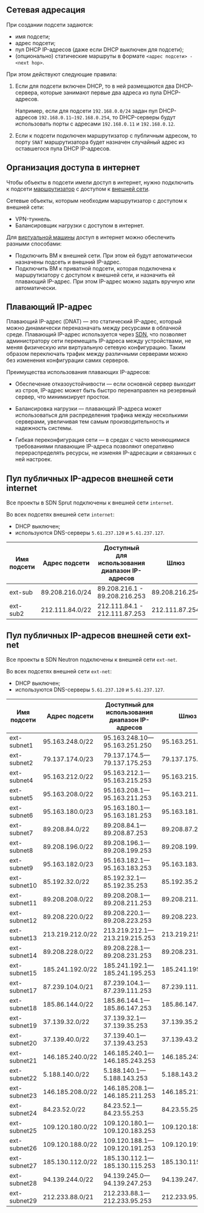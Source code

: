 ## Сетевая адресация

При создании подсети задаются:

- имя подсети;
- адрес подсети;
- пул DHCP IP-адресов (даже если DHCP выключен для подсети);
- (опционально) статические маршруты в формате `<адрес подсети> - <next hop>`.

При этом действуют следующие правила:

1. Если для подсети включен DHCP, то в ней размещаются два DHCP-сервера, которые занимают первые два адреса из пула DHCP-адресов.

   Например, если для подсети `192.168.0.0/24` задан пул DHCP-адресов `192.168.0.11–192.168.0.254`, то DHCP-серверы будут использовать порты с адресами `192.168.0.11` и `192.168.0.12`.

1. Если к подсети подключен маршрутизатор с публичным адресом, то порту `SNAT` маршрутизатора будет назначен случайный адрес из оставшегося пула DHCP IP-адресов.

## Организация доступа в интернет

Чтобы объекты в подсети имели доступ в интернет, нужно подключить к подсети [маршрутизатор](../router) с доступом к [внешней сети](../net-types#vneshnyaya_set).

Сетевые объекты, которым необходим маршрутизатор с доступом к внешней сети:

- VPN-туннель.
- Балансировщик нагрузки с доступом в интернет.

Для [виртуальной машины](/ru/base/iaas/concepts/about#virtualnye_mashiny) доступ в интернет можно обеспечить разными способами:

- Подключить ВМ к внешней сети. При этом ей будут автоматически назначены подсеть и внешний IP-адрес.
- Подключить ВМ к приватной подсети, которая подключена к маршрутизатору с доступом к внешней сети, и назначить ей плавающий IP-адрес. При этом IP-адрес можно задать вручную или автоматически.

## Плавающий IP-адрес

Плавающий IP-адрес (DNAT) — это статический IP-адрес, который можно динамически переназначать между ресурсами в облачной среде. Плавающий IP-адрес используется через [SDN](../architecture#ispolzuemye_sdn), что позволяет администратору сети перемещать IP-адреса между устройствами, не меняя физическую или виртуальную сетевую конфигурацию. Таким образом переключать трафик между различными серверами можно без изменения конфигурации самих серверов.

Преимущества использования плавающих IP-адресов:

- Обеспечение отказоустойчивости — если основной сервер выходит из строя, IP-адрес может быть быстро перенаправлен на резервный сервер, что минимизирует простои.

- Балансировка нагрузки — плавающий IP-адреса может использоваться для распределения трафика между несколькими серверами, увеличивая тем самым производительность и надежность системы.

- Гибкая переконфигурация сети — в средах с часто меняющимися требованиями плавающие IP-адреса позволяют оперативно перераспределять ресурсы, не изменяя IP-адресации и связанных с ней настроек.

## Пул публичных IP-адресов внешней сети internet

Все проекты в SDN Sprut подключены к внешней сети `internet`.

Во всех подсетях внешней сети `internet`:

- DHCP выключен;
- используются DNS-серверы `5.61.237.120` и `5.61.237.127`.

<!-- prettier-ignore-start -->
| Имя подсети  | Адрес подсети    | Доступный для использования диапазон IP-адресов    | Шлюз            |
| ------------ | ---------------- | -------------------------------------------------- | --------------- |
| ext-sub  | 89.208.216.0/24  | 89.208.216.1 - 89.208.216.253                       | 89.208.216.254 |
| ext-sub2  | 212.111.84.0/22  | 212.111.84.1 - 212.111.87.253                        | 212.111.87.254 |
<!-- prettier-ignore-end -->

## Пул публичных IP-адресов внешней сети ext-net

Все проекты в SDN Neutron подключены к внешней сети `ext-net`.

Во всех подсетях внешней сети `ext-net`:

- DHCP выключен;
- используются DNS-серверы `5.61.237.120` и `5.61.237.127`.

<!-- prettier-ignore-start -->
| Имя подсети  | Адрес подсети    | Доступный для использования диапазон IP-адресов    | Шлюз            |
| ------------ | ---------------- | -------------------------------------------------- | --------------- |
| ext-subnet1  | 95.163.248.0/22  | 95.163.248.10—95.163.251.250                       | 95.163.251.254  |
| ext-subnet2  | 79.137.174.0/23  | 79.137.174.5—79.137.175.253                        | 79.137.175.254  |
| ext-subnet4  | 95.163.212.0/22  | 95.163.212.1—95.163.215.253                        | 95.163.215.254  |
| ext-subnet5  | 95.163.208.0/22  | 95.163.208.1—95.163.211.253                        | 95.163.211.254  |
| ext-subnet6  | 95.163.180.0/23  | 95.163.180.1—95.163.181.253                        | 95.163.181.254  |
| ext-subnet7  | 89.208.84.0/22   | 89.208.84.1—89.208.87.253                          | 89.208.87.254   |
| ext-subnet8  | 89.208.196.0/22  | 89.208.196.1—89.208.199.253                        | 89.208.199.254  |
| ext-subnet9  | 95.163.182.0/23  | 95.163.182.1—95.163.183.253                        | 95.163.183.254  |
| ext-subnet10 | 85.192.32.0/22   | 85.192.32.1—85.192.35.253                          | 85.192.35.254   |
| ext-subnet11 | 89.208.208.0/22  | 89.208.208.1—89.208.211.253                        | 89.208.211.254  |
| ext-subnet12 | 89.208.220.0/22  | 89.208.220.1—89.208.223.253                        | 89.208.223.254  |
| ext-subnet13 | 213.219.212.0/22 | 213.219.212.1—213.219.215.253                      | 213.219.215.254 |
| ext-subnet14 | 89.208.228.0/22  | 89.208.228.1—89.208.231.253                        | 89.208.231.254  |
| ext-subnet15 | 185.241.192.0/22 | 185.241.192.1—185.241.195.253                      | 185.241.195.254 |
| ext-subnet17 | 87.239.104.0/21  | 87.239.104.1—87.239.111.253                        | 87.239.111.254  |
| ext-subnet18 | 185.86.144.0/22  | 185.86.144.1—185.86.147.253                        | 185.86.147.254  |
| ext-subnet19 | 37.139.32.0/22   | 37.139.32.1—37.139.35.253                          | 37.139.35.254   |
| ext-subnet20 | 37.139.40.0/22   | 37.139.40.1—37.139.43.253                          | 37.139.43.254   |
| ext-subnet21 | 146.185.240.0/22 | 146.185.240.1—146.185.243.253                      | 146.185.243.254 |
| ext-subnet22 | 5.188.140.0/22   | 5.188.140.1—5.188.143.253                          | 5.188.143.254   |
| ext-subnet23 | 146.185.208.0/22 | 146.185.208.1—146.185.211.253                      | 146.185.211.254 |
| ext-subnet24 | 84.23.52.0/22    | 84.23.52.1—84.23.55.253                            | 84.23.55.254    |
| ext-subnet25 | 109.120.180.0/22 | 109.120.180.1—109.120.183.253                      | 109.120.183.254 |
| ext-subnet26 | 109.120.188.0/22 | 109.120.188.1—109.120.191.253                      | 109.120.191.254 |
| ext-subnet27 | 185.130.112.0/22 | 185.130.112.1—185.130.115.253                      | 185.130.115.254 |
| ext-subnet28 | 94.139.244.0/22  | 94.139.245.0—94.139.247.253                        | 94.139.247.254  |
| ext-subnet29 | 212.233.88.0/21  | 212.233.88.1—212.233.95.253                        | 212.233.95.254  |
<!-- prettier-ignore-end -->
